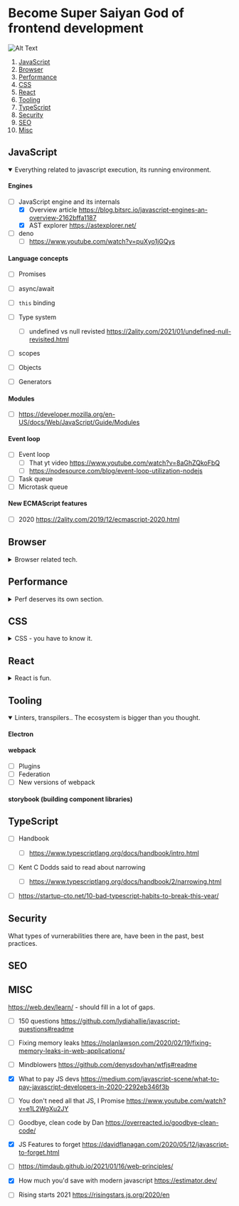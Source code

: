 # Become Super Saiyan God of frontend development

![Alt Text](https://i.pinimg.com/originals/de/c5/fd/dec5fd7786b84a7455f95970bc5416a3.gif)

1. [JavaScript](#javascript)
1. [Browser](#browser)
1. [Performance](#perf)
1. [CSS](#css)
1. [React](#react)
1. [Tooling](#tooling)
1. [TypeScript](#ts)
1. [Security](#security)
1. [SEO](#seo)
1. [Misc](#misc)


## JavaScript <a name="javascript"></a>



<details open>
  <summary>Everything related to javascript execution, its running environment.</summary>
  
#### Engines

- [ ] JavaScript engine and its internals
  - [x] Overview article https://blog.bitsrc.io/javascript-engines-an-overview-2162bffa1187
  - [x] AST explorer https://astexplorer.net/
- [ ] deno
  - [ ] https://www.youtube.com/watch?v=puXyo1jGQys

#### Language concepts

- [ ] Promises
- [ ] async/await
- [ ] `this` binding
- [ ] Type system
  - [ ] undefined vs null revisted https://2ality.com/2021/01/undefined-null-revisited.html
- [ ] scopes
- [ ] Objects
- [ ] Generators


#### Modules

- [ ] https://developer.mozilla.org/en-US/docs/Web/JavaScript/Guide/Modules

#### Event loop

- [ ] Event loop
  - [ ] That yt video https://www.youtube.com/watch?v=8aGhZQkoFbQ
  - [ ] https://nodesource.com/blog/event-loop-utilization-nodejs
- [ ] Task queue
- [ ] Microtask queue

#### New ECMAScript features

- [ ] 2020 https://2ality.com/2019/12/ecmascript-2020.html
  
</details>

## Browser <a name="browser"></a>


<details>
  <summary>Browser related tech.</summary>

#### HTTP Requests

- [ ] GET, PUT, POST, PATCH, OPTIONS, HEAD, DELETE
- [ ] HTTP request caching
- [ ] HTTP Request resolution
- [ ] low level request execution cycle
- [ ] Content-types
- [ ] MIME types

#### CDNs

What they are, what purpose do they serve, what are the capabilities.

#### Caching

Types/levels of caching, how does it work, clearing the cache..

#### DOM

 - [ ] Event propagation and bubbling

#### Website rendering phases

- [ ] layout, painting...

#### Local/Session storage, cookies

Lifespan, use cases, concerns, API.
    
#### Browser extensions

How to write them and how do they actually work.

#### Accessibility

- [ ] aria attributes
    - [ ] https://developers.google.com/web/fundamentals/accessibility
    - [ ] https://developer.mozilla.org/en-US/docs/Web/Accessibility/ARIA
- [ ] semantic markup
- [ ] a11y testing
- [ ] a11y in React:
    - [ ] https://reactjs.org/docs/accessibility.html
    
</details>

## Performance <a name="perf"></a>

<details>
  <summary>Perf deserves its own section.</summary>
  
#### Performance

- [ ] critical rendering path
  - [ ] https://web.dev/long-tasks-devtools/ 
- [ ] service workers
- [ ] resource loading
  - [ ] prefetch https://web.dev/link-prefetch/
  - [ ] preload https://web.dev/preload-critical-assets/
- [ ] image optimization
- [ ] bundle size optimizations
    - [ ] dynamic imports 
        - [ ] https://v8.dev/features/dynamic-import
- [ ] load on interaction (lazy loading) https://addyosmani.com/blog/import-on-interaction/

#### Performance monitoring/tooling

What are common techniquest to monitor performance. What new tools there are.

- [ ] web vitals
- [ ] performance observers
- [ ] chrome developer tools
    - [ ] lighthouse
    - [ ] ..
  
</details>

## CSS <a name="css"></a>

<details>
  <summary>CSS - you have to know it.</summary>


- [ ] box model
- [ ] flex-box
- [ ] grid
- [ ] specificity rules 
    - [ ] https://developer.mozilla.org/en-US/docs/Web/CSS/Specificity
- [ ] parsing/execution
- [ ] SCSS
- [ ] Styled components https://www.joshwcomeau.com/css/styled-components/

</details>


## React <a name="react"></a>


<details>
  <summary>React is fun.</summary>

#### React component lifecycle

- [ ] class components 
    - [ ] https://medium.com/better-programming/the-react-component-lifecycle-c9302202a69f
- [ ] hooks
    - [x] https://reactjs.org/docs/hooks-overview.html
    - [ ] https://reactjs.org/docs/hooks-rules.html
    
 
#### React advanced API

- [ ] Code splitting
    - [ ] https://reactjs.org/docs/code-splitting.html
- [ ] Context
    - [ ] https://reactjs.org/docs/context.html
    - [ ] https://reactjs.org/docs/hooks-reference.html#usecontext useContext
- [ ] Error boundaries
    - [ ] https://reactjs.org/docs/error-boundaries.html
- [ ] Ref Forwarding
    - [ ] https://reactjs.org/docs/forwarding-refs.html
- [ ] HoC - outdated concept but still nice to know and understand the drawbacks
    - [ ] https://reactjs.org/docs/higher-order-components.html
- [ ] Integrating with other libraries
    - [ ] https://reactjs.org/docs/integrating-with-other-libraries.html
- [ ] jsx in depth
    - [ ] https://reactjs.org/docs/jsx-in-depth.html
- [ ] Optimizing performance
    - [ ] https://reactjs.org/docs/optimizing-performance.html
- [ ] Portals
    - [ ] https://reactjs.org/docs/portals.html
- [ ] Profiler
    - [ ] https://reactjs.org/docs/profiler.html
- [ ] React without ES6 and JSX - just for funs
    - [ ] https://reactjs.org/docs/react-without-es6.html
    - [ ] https://reactjs.org/docs/react-without-jsx.html
- [ ] Reconciliation
    - [ ] https://reactjs.org/docs/reconciliation.html
- [ ] Refs in DOM
    - [ ] https://reactjs.org/docs/refs-and-the-dom.html
- [ ] Render prop pattern
    - [ ] https://reactjs.org/docs/render-props.html
- [ ] Static type checking (focus on typescript)
    - [ ] https://reactjs.org/docs/static-type-checking.html#typescript
    - [ ] https://reactjs.org/docs/typechecking-with-proptypes.html
- [ ] Strict mode
    - [ ] https://reactjs.org/docs/strict-mode.html
- [ ] Uncontrolled components
    - [ ] https://reactjs.org/docs/uncontrolled-components.html
- [ ] Webcomponents and React
    - [ ] https://reactjs.org/docs/web-components.html
- [ ] Suspense 
    - [ ] https://reactjs.org/docs/concurrent-mode-suspense.html



#### Server side rendering

- [ ] ReactDomServer
    - [ ] https://reactjs.org/docs/react-dom-server.html
- [ ] Hydration
    - [ ] https://reactjs.org/docs/react-dom.html#hydrate
- [ ] Tutorial
    - [ ] https://flaviocopes.com/react-server-side-rendering/

#### Hooks

- [ ] Intro
    - [ ] https://reactjs.org/docs/hooks-intro.html
    - [ ] Dan's video
    - [ ] https://reactjs.org/docs/hooks-overview.html
- [ ] useState
    - [ ] https://reactjs.org/docs/hooks-state.html
    - [ ] https://reactjs.org/docs/hooks-reference.html#usestate
- [ ] useEffect
    - [ ] https://reactjs.org/docs/hooks-effect.html
    - [ ] https://reactjs.org/docs/hooks-reference.html#useeffect 
- [ ] Other hooks
    - [ ] useRef https://reactjs.org/docs/hooks-reference.html#useref
    - [ ] useContext https://reactjs.org/docs/hooks-reference.html#usecontext
    - [ ] useCallback https://reactjs.org/docs/hooks-reference.html#usecallback
    - [ ] useReducer https://reactjs.org/docs/hooks-reference.html#usereducer
    - [ ] useMemo https://reactjs.org/docs/hooks-reference.html#usememo
    - [ ] useImperativeHandle https://reactjs.org/docs/hooks-reference.html#useimperativehandle
    - [ ] useLayoutEffect https://reactjs.org/docs/hooks-reference.html#uselayouteffect
    - [ ] useDebugValue https://reactjs.org/docs/hooks-reference.html#usedebugvalue
    - [ ] unstable_useSelectedContext https://github.com/facebook/react/pull/20646
- [ ] Rules of hooks
    - [ ] https://reactjs.org/docs/hooks-rules.html
- [ ] Custom hooks
    - [ ] https://reactjs.org/docs/portals.html
- [ ] Hooks FAQ
    - [ ] https://reactjs.org/docs/hooks-faq.html

#### Concurrent mode

- [x] https://reactjs.org/docs/concurrent-mode-intro.html
- [x] Suspense for data fetching
- [x] API reference https://reactjs.org/docs/concurrent-mode-reference.html
- [x] useTransition hook https://reactjs.org/docs/concurrent-mode-patterns.html
```javascript
const [startTransition, isPending] = useTransition({
   timeoutMs: 3000
});
```

#### Server components

- [x] Intro
    - [x] https://reactjs.org/blog/2020/12/21/data-fetching-with-react-server-components.html
- [ ] Demo example 
    - [ ] https://github.com/reactjs/server-components-demo
- [ ] RFC
    - [ ] https://github.com/josephsavona/rfcs/blob/server-components/text/0000-server-components.md

#### React testing

- [ ] https://reactjs.org/docs/testing.html

</details>

## Tooling <a name="tooling"></a>


<details open>
  <summary>Linters, transpilers.. The ecosystem is bigger than you thought.</summary>
  
#### Electron
  

#### webpack
- [ ] Plugins
- [ ] Federation
- [ ] New versions of webpack

#### storybook (building component libraries)

</details>

## TypeScript <a name="ts"></a>

- [ ] Handbook
    - [ ] https://www.typescriptlang.org/docs/handbook/intro.html
- [ ] Kent C Dodds said to read about narrowing
    - [ ] https://www.typescriptlang.org/docs/handbook/2/narrowing.html
    
- [ ] https://startup-cto.net/10-bad-typescript-habits-to-break-this-year/


## Security <a name="security"></a>

What types of vurnerabilities there are, have been in the past, best practices.


## SEO <a name="seo"></a>

## MISC  <a name="misc"></a>

https://web.dev/learn/ - should fill in a lot of gaps.

- [ ] 150 questions https://github.com/lydiahallie/javascript-questions#readme
- [ ] Fixing memory leaks https://nolanlawson.com/2020/02/19/fixing-memory-leaks-in-web-applications/
- [ ] Mindblowers https://github.com/denysdovhan/wtfjs#readme
- [x] What to pay JS devs https://medium.com/javascript-scene/what-to-pay-javascript-developers-in-2020-2292eb346f3b
- [ ] You don't need all that JS, I Promise https://www.youtube.com/watch?v=e1L2WgXu2JY
- [ ] Goodbye, clean code by Dan https://overreacted.io/goodbye-clean-code/
- [x] JS Features to forget https://davidflanagan.com/2020/05/12/javascript-to-forget.html


- [ ] https://timdaub.github.io/2021/01/16/web-principles/
- [x] How much you'd save with modern javascript https://estimator.dev/
- [ ] Rising starts 2021 https://risingstars.js.org/2020/en

